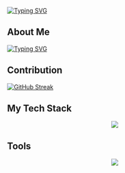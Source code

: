 [![Typing SVG](https://readme-typing-svg.demolab.com?font=Fira+Code&size=60&duration=4000&pause=500&color=929292&background=000000&center=true&vCenter=true&random=false&width=1012&height=200&lines=Vamsi+Muvvala)](https://git.io/typing-svg)

## About Me
[![Typing SVG](https://readme-typing-svg.demolab.com?font=Fira+Code&weight=500&pause=500&color=929292&background=000000&center=true&vCenter=true&random=false&width=1012&lines=I'm+a+Software+Developer)](https://git.io/typing-svg)

## Contribution
[![GitHub Streak](https://streak-stats.demolab.com?user=apple-fanboi&theme=dark&date_format=j%20M%5B%20Y%5D&card_width=1012)](https://git.io/streak-stats)

## My Tech Stack
<p align="center">
  <a href="https://skillicons.dev">
    <img src="https://skillicons.dev/icons?i=java,js,html,css,mysql,git,github,aws,webpack" />
  </a>
</p>

## Tools
<p align="center">
  <a href="https://skillicons.dev">
    <img src="https://skillicons.dev/icons?i=idea,vscode,workbench&theme=light" />
  </a>
</p>

